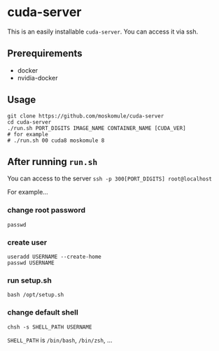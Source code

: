 # cuda-server

This is an easily installable `cuda-server`. You can access it via ssh.

## Prerequirements

* docker
* nvidia-docker

## Usage

```
git clone https://github.com/moskomule/cuda-server
cd cuda-server
./run.sh PORT_DIGITS IMAGE_NAME CONTAINER_NAME [CUDA_VER]
# for example
# ./run.sh 00 cuda8 moskomule 8
```

## After running `run.sh`

You can access to the server `ssh -p 300[PORT_DIGITS] root@localhost`

For example...

### change root password

```
passwd
```

### create user

```
useradd USERNAME --create-home
passwd USERNAME
```

### run setup.sh

```
bash /opt/setup.sh
```

### change default shell

```
chsh -s SHELL_PATH USERNAME
``` 

`SHELL_PATH` is `/bin/bash`, `/bin/zsh`, ...
